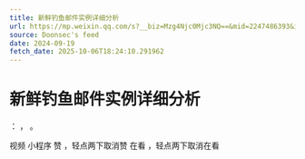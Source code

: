 ```yaml
---
title: 新鲜钓鱼邮件实例详细分析
url: https://mp.weixin.qq.com/s?__biz=Mzg4Njc0Mjc3NQ==&mid=2247486393&idx=1&sn=a8564f6cdb68f0ff663ec12c9ee0f32e
source: Doonsec's feed
date: 2024-09-19
fetch_date: 2025-10-06T18:24:10.291962
---
```


# 新鲜钓鱼邮件实例详细分析

：
，
。

视频
小程序
赞
，轻点两下取消赞
在看
，轻点两下取消在看
